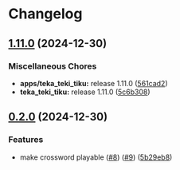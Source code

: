 # Changelog

## [1.11.0](https://github.com/andiasrafil/teka-teki-teku/compare/teka_tecore@v0.2.0...teka_tecore@v1.11.0) (2024-12-30)


### Miscellaneous Chores

* **apps/teka_teki_tiku:** release 1.11.0 ([561cad2](https://github.com/andiasrafil/teka-teki-teku/commit/561cad200baf4e6b7ec22a79c575ac20a5d09c45))
* **teka_teki_tiku:** release 1.11.0 ([5c6b308](https://github.com/andiasrafil/teka-teki-teku/commit/5c6b308bb16cd265277fb97c655508b8dbddd82f))

## [0.2.0](https://github.com/andiasrafil/teka-teki-teku/compare/teka_tecore-v0.1.1...teka_tecore@v0.2.0) (2024-12-30)


### Features

* make crossword playable ([#8](https://github.com/andiasrafil/teka-teki-teku/issues/8)) ([#9](https://github.com/andiasrafil/teka-teki-teku/issues/9)) ([5b29eb8](https://github.com/andiasrafil/teka-teki-teku/commit/5b29eb823f1eb98afee6fe4a04089011ed28e484))
